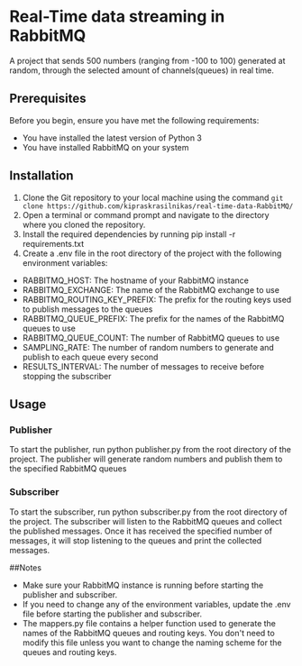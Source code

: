 # Real-Time data streaming in RabbitMQ

A project that sends 500 numbers (ranging from -100 to 100) generated at random, through the selected amount of channels(queues) in real time.

## Prerequisites

Before you begin, ensure you have met the following requirements:

- You have installed the latest version of Python 3
- You have installed RabbitMQ on your system

## Installation

1. Clone the Git repository to your local machine using the command `git clone https://github.com/kipraskrasilnikas/real-time-data-RabbitMQ/`
2. Open a terminal or command prompt and navigate to the directory where you cloned the repository.
3. Install the required dependencies by running pip install -r requirements.txt
4. Create a .env file in the root directory of the project with the following environment variables:
  - RABBITMQ_HOST: The hostname of your RabbitMQ instance
  - RABBITMQ_EXCHANGE: The name of the RabbitMQ exchange to use
  - RABBITMQ_ROUTING_KEY_PREFIX: The prefix for the routing keys used to publish messages to the queues
  - RABBITMQ_QUEUE_PREFIX: The prefix for the names of the RabbitMQ queues to use
  - RABBITMQ_QUEUE_COUNT: The number of RabbitMQ queues to use
  - SAMPLING_RATE: The number of random numbers to generate and publish to each queue every second
  - RESULTS_INTERVAL: The number of messages to receive before stopping the subscriber

## Usage

### Publisher

To start the publisher, run python publisher.py from the root directory of the project. The publisher will generate random numbers and publish them to the specified RabbitMQ queues

### Subscriber

To start the subscriber, run python subscriber.py from the root directory of the project. The subscriber will listen to the RabbitMQ queues and collect the published messages. Once it has received the specified number of messages, it will stop listening to the queues and print the collected messages.

##Notes
- Make sure your RabbitMQ instance is running before starting the publisher and subscriber.
- If you need to change any of the environment variables, update the .env file before starting the publisher and subscriber.
- The mappers.py file contains a helper function used to generate the names of the RabbitMQ queues and routing keys. You don't need to modify this file unless you want to change the naming scheme for the queues and routing keys.
